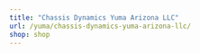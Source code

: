 ```yaml
---
title: "Chassis Dynamics Yuma Arizona LLC"
url: /yuma/chassis-dynamics-yuma-arizona-llc/
shop: shop
---
```

